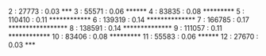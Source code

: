  2 :     27773 : 0.03 *** 
 3 :     55571 : 0.06 ****** 
 4 :     83835 : 0.08 ********* 
 5 :    110410 : 0.11 ************ 
 6 :    139319 : 0.14 ************** 
 7 :    166785 : 0.17 ***************** 
 8 :    138591 : 0.14 ************** 
 9 :    111057 : 0.11 ************ 
10 :     83406 : 0.08 ********* 
11 :     55583 : 0.06 ****** 
12 :     27670 : 0.03 *** 
